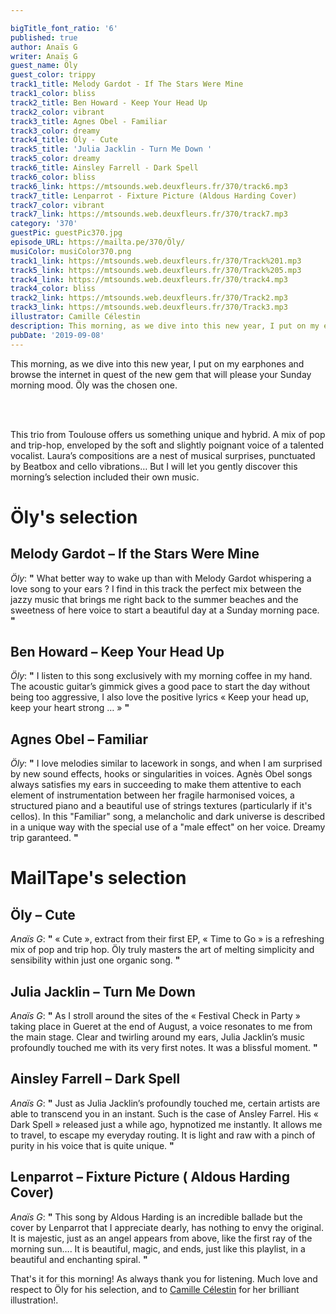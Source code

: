 ```yaml
---

bigTitle_font_ratio: '6'
published: true
author: Anaïs G
writer: Anaïs G
guest_name: Öly
guest_color: trippy
track1_title: Melody Gardot - If The Stars Were Mine
track1_color: bliss
track2_title: Ben Howard - Keep Your Head Up
track2_color: vibrant
track3_title: Agnes Obel - Familiar
track3_color: dreamy
track4_title: Öly - Cute
track5_title: 'Julia Jacklin - Turn Me Down '
track5_color: dreamy
track6_title: Ainsley Farrell - Dark Spell
track6_color: bliss
track6_link: https://mtsounds.web.deuxfleurs.fr/370/track6.mp3
track7_title: Lenparrot - Fixture Picture (Aldous Harding Cover)
track7_color: vibrant
track7_link: https://mtsounds.web.deuxfleurs.fr/370/track7.mp3
category: '370'
guestPic: guestPic370.jpg
episode_URL: https://mailta.pe/370/Öly/
musiColor: musiColor370.png
track1_link: https://mtsounds.web.deuxfleurs.fr/370/Track%201.mp3
track5_link: https://mtsounds.web.deuxfleurs.fr/370/Track%205.mp3
track4_link: https://mtsounds.web.deuxfleurs.fr/370/track4.mp3
track4_color: bliss
track2_link: https://mtsounds.web.deuxfleurs.fr/370/Track2.mp3
track3_link: https://mtsounds.web.deuxfleurs.fr/370/Track3.mp3
illustrator: Camille Célestin
description: This morning, as we dive into this new year, I put on my earphones and browse the internet in quest of the new gem that will please your Sunday morning mood. Öly was the chosen one. 
pubDate: '2019-09-08'
---
```

This morning, as we dive into this new year, I put on my earphones and browse the internet in quest of the new gem that will please your Sunday morning mood. Öly was the chosen one. 

<br><br>
  
This trio from Toulouse offers us something unique and hybrid. A mix of pop and trip-hop, enveloped by the soft and slightly poignant voice of a talented vocalist. Laura’s compositions are a nest of musical surprises, punctuated by Beatbox and cello vibrations… But I will let you gently discover this morning’s selection included their own music. 


# Öly's selection

## Melody Gardot – If the Stars Were Mine
_Öly_: **"** What better way to wake up than with Melody Gardot whispering a love song to your ears ? I find in this track the perfect mix between the jazzy music that brings me right back to the summer beaches and the sweetness of here voice to start a beautiful day at a Sunday morning pace. **"** 

## Ben Howard – Keep Your Head Up
_Öly_: **"** I listen to this song exclusively with my morning coffee in my hand. The acoustic guitar’s  gimmick gives a good pace to start the day without being too aggressive, I also love the positive lyrics «  Keep your head up, keep your heart strong … »   **"** 

## Agnes Obel – Familiar
_Öly_: **"** I love melodies similar to lacework in songs, and when I am surprised by new sound effects, hooks or singularities in voices. Agnès Obel songs always satisfies my ears in succeeding to make them attentive to each element of instrumentation  between her fragile harmonised voices, a structured piano and a beautiful use of strings textures (particularly if it's cellos). In this "Familiar" song, a melancholic and dark universe is described in a unique way with the special use of a "male effect" on her voice. Dreamy trip garanteed. **"** 


# MailTape's selection

## Öly – Cute
_Anaïs G_:  **"** « Cute », extract from their first EP, « Time to Go » is a refreshing mix of pop and trip hop. Öly truly masters the art of melting simplicity and sensibility within just one organic song. **"** 


## Julia Jacklin – Turn Me Down 
_Anaïs G_: **"** As I stroll around the sites of the « Festival Check in Party » taking place in Gueret at the end of August, a voice resonates to me from the main stage. Clear and twirling around my ears, Julia Jacklin’s music profoundly touched me with its very first notes. It was a blissful moment. **"** 

## Ainsley Farrell – Dark Spell
_Anaïs G_: **"** Just as Julia Jacklin’s profoundly touched me, certain artists are able to transcend you in an instant. Such is the case of Ansley Farrel. His « Dark Spell » released just a while ago, hypnotized me instantly. It allows me to travel, to escape my everyday routing. It is light and raw with a pinch of purity in his voice that is quite unique. **"** 

## Lenparrot – Fixture Picture ( Aldous Harding Cover)
_Anaïs G_: **"** This song by Aldous Harding is an incredible ballade but the cover by Lenparrot that I appreciate dearly, has nothing to envy the original. It is majestic, just as an angel appears from above, like the first ray of the morning sun…. It is beautiful, magic, and ends, just like this playlist, in a beautiful and enchanting spiral. **"** 


That's it for this morning! As always thank you for listening. Much love and respect to Öly for his selection, and to [Camille Célestin](https://camillecelestin.com/) for her brilliant illustration!. 
